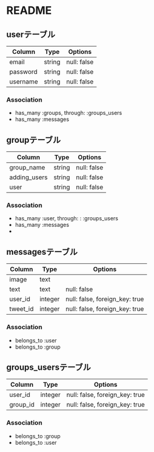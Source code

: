 # README
## userテーブル
|Column|Type|Options|
|------|----|-------|
|email|string|null: false|
|password|string|null: false|
|username|string|null: false|
### Association
- has_many :groups, through: :groups_users
- has_many :messages

## groupテーブル
|Column|Type|Options|
|------|----|-------|
|group_name|string|null: false|
|adding_users|string|null: false|
|user|string|null: false|
### Association
- has_many :user, through: : :groups_users
- has_many :messages
- 

## messagesテーブル
|Column|Type|Options|
|------|----|-------|
|image|text|
|text|text|null: false|
|user_id|integer|null: false, foreign_key: true|
|tweet_id|integer|null: false, foreign_key: true|

### Association
- belongs_to :user
- belongs_to :group


## groups_usersテーブル
|Column|Type|Options|
|------|----|-------|
|user_id|integer|null: false, foreign_key: true|
|group_id|integer|null: false, foreign_key: true|

### Association
- belongs_to :group
- belongs_to :user